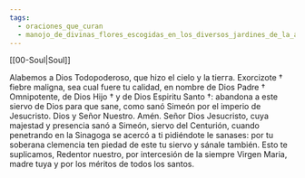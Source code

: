```yaml
---
tags:
  - oraciones_que_curan
  - manojo_de_divinas_flores_escogidas_en_los_diversos_jardines_de_la_antigua_sabiduria
---
```


[[00-Soul|Soul]]

Alabemos a Dios Todopoderoso, que hizo el cielo y la tieгга. Exorcizote † fiebre maligna, sea cual fuere tu calidad, en nombre de Dios Padre † Omnipotente, de Dios Hijo † y de Dios Espiritu Santo †: abandona a este siervo de Dios para que sane, como sanó Simeón por el imperio de Jesucristo. Dios y Señor Nuestro. Amén. Señor Dios Jesucristo, cuya majestad y presencia sanó a Simeón, siervo del Centurión, cuando penetrando en la Sinagoga se acercó a ti pidiéndote le sanases: por tu soberana clemencia ten piedad de este tu siervo y sánale también. Esto te suplicamos, Redentor nuestro, por intercesión de la siempre Virgen Maria, madre tuya y por los méritos de todos los santos.


